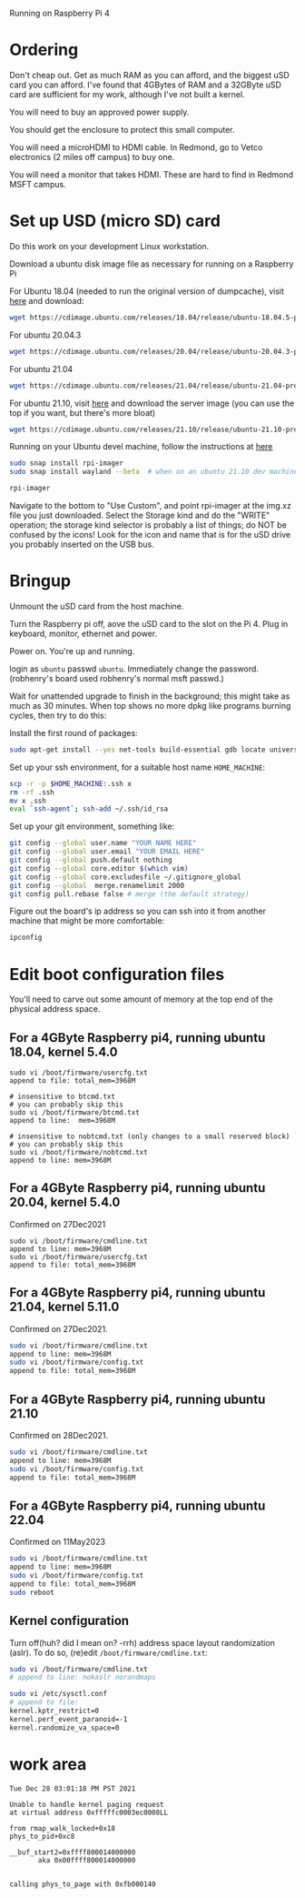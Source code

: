 Running on Raspberry Pi 4

# Ordering
Don't cheap out.
Get as much RAM as you can afford,
and the biggest uSD card you can afford.
I've found that 4GBytes of RAM and a 32GByte uSD card are sufficient
for my work, although I've not built a kernel.

You will need to buy an approved power supply.

You should get the enclosure to protect this small computer.

You will need a microHDMI to HDMI cable.  In Redmond,
go to Vetco electronics (2 miles off campus) to buy one.

You will need a monitor that takes HDMI.
These are hard to find in Redmond MSFT campus.

# Set up USD (micro SD) card
Do this work on your development Linux workstation.

Download a ubuntu disk image file as necessary for running on a Raspberry Pi

For Ubuntu 18.04 (needed to run the original version of dumpcache),
visit [here](https://cdimage.ubuntu.com/releases/18.04/release/)
and download:
```bash
wget https://cdimage.ubuntu.com/releases/18.04/release/ubuntu-18.04.5-preinstalled-server-arm64+raspi4.img.xz
```

For ubuntu 20.04.3
```bash
wget https://cdimage.ubuntu.com/releases/20.04/release/ubuntu-20.04.3-preinstalled-server-arm64+raspi.img.xz

```

For ubuntu 21.04
```bash
wget https://cdimage.ubuntu.com/releases/21.04/release/ubuntu-21.04-preinstalled-server-arm64+raspi.img.xz
```

For ubuntu 21.10,
visit [here](https://ubuntu.com/download/raspberry-pi)
and download the server image (you can use the top if you want,
but there's more bloat)
```bash
wget https://cdimage.ubuntu.com/releases/21.10/release/ubuntu-21.10-preinstalled-server-arm64+raspi.img.xz
```

Running on your Ubuntu devel machine,
follow the instructions at
[here](https://ubuntu.com/tutorials/how-to-install-ubuntu-desktop-on-raspberry-pi-4#1-overview)
```bash
sudo snap install rpi-imager
sudo snap install wayland --beta  # when on an ubuntu 21.10 dev machine

rpi-imager

```
Navigate to the bottom to "Use Custom",
and point rpi-imager at the img.xz file you just downloaded.
Select the Storage kind and do the "WRITE" operation;
the storage kind selector is probably a list of things;
do NOT be confused by the icons!  Look for the icon and name
that is for the uSD drive you probably inserted on the USB bus.

# Bringup
Unmount the uSD card from the host machine.

Turn the Raspberry pi off, aove the uSD card to the slot on the Pi 4.
Plug in keyboard, monitor, ethernet and power.

Power on.  You're up and running.

login as `ubuntu` passwd `ubuntu`.  Immediately change the password.
(robhenry's board used robhenry's normal msft passwd.)

Wait for unattended upgrade to finish in the background;
this might take as much as 30 minutes.
When top shows no more dpkg like programs burning cycles, then try to do this:

Install the first round of packages:
``` bash
sudo apt-get install --yes net-tools build-essential gdb locate universal-ctags
```

Set up your ssh environment, for a suitable host name `HOME_MACHINE`:
``` bash
scp -r -p $HOME_MACHINE:.ssh x
rm -rf .ssh
mv x .ssh
eval `ssh-agent`; ssh-add ~/.ssh/id_rsa
```

Set up your git environment, something like:
```bash
git config --global user.name "YOUR NAME HERE"
git config --global user.email "YOUR EMAIL HERE"
git config --global push.default nothing
git config --global core.editor $(which vim)
git config --global core.excludesfile ~/.gitignore_global
git config --global  merge.renamelimit 2000
git config pull.rebase false # merge (the default strategy)
```

Figure out the board's ip address so you can ssh into it from
another machine that might be more comfortable:
``` bash
ipconfig
```

# Edit boot configuration files
You'll need to carve out some amount of memory at the top end
of the physical address space.

## For a 4GByte Raspberry pi4, running ubuntu 18.04, kernel 5.4.0
```
sudo vi /boot/firmware/usercfg.txt
append to file: total_mem=3968M

# insensitive to btcmd.txt
# you can probably skip this
sudo vi /boot/firmware/btcmd.txt
append to line:  mem=3968M

# insensitive to nobtcmd.txt (only changes to a small reserved block)
# you can probably skip this
sudo vi /boot/firmware/nobtcmd.txt
append to line: mem=3968M
```

## For a 4GByte Raspberry pi4, running ubuntu 20.04, kernel 5.4.0
Confirmed on 27Dec2021
```
sudo vi /boot/firmware/cmdline.txt
append to line: mem=3968M
sudo vi /boot/firmware/usercfg.txt
append to file: total_mem=3968M
```

## For a 4GByte Raspberry pi4, running ubuntu 21.04, kernel 5.11.0
Confirmed on 27Dec2021.
```bash
sudo vi /boot/firmware/cmdline.txt
append to line: mem=3968M
sudo vi /boot/firmware/config.txt
append to file: total_mem=3968M
```

## For a 4GByte Raspberry pi4, running ubuntu 21.10
Confirmed on 28Dec2021.
```bash
sudo vi /boot/firmware/cmdline.txt
append to line: mem=3968M
sudo vi /boot/firmware/config.txt
append to file: total_mem=3968M
```

## For a 4GByte Raspberry pi4, running ubuntu 22.04
Confirmed on 11May2023
```bash
sudo vi /boot/firmware/cmdline.txt
append to line: mem=3968M
sudo vi /boot/firmware/config.txt
append to file: total_mem=3968M
sudo reboot
```

## Kernel configuration
Turn off(huh? did I mean on? -rrh)
address space layout randomization (aslr).
To do so, (re)edit `/boot/firmware/cmdline.txt`:
```bash
sudo vi /boot/firmware/cmdline.txt
# append to line: nokaslr norandmaps

sudo vi /etc/sysctl.conf
# append to file:
kernel.kptr_restrict=0
kernel.perf_event_paranoid=-1
kernel.randomize_va_space=0
```

# work area
```
Tue Dec 28 03:01:18 PM PST 2021

Unable to handle kernel paging request
at virtual address 0xfffffc0003ec0008LL

from rmap_walk_locked+0x18
phys_to_pid+0xc8

__buf_start2=0xffff800014000000
       aka 0x00ffff800014000000


calling phys_to_page with 0xfb000140

```
